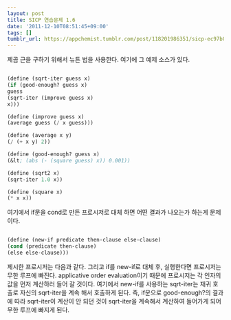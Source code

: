 ```yaml
---
layout: post
title: SICP 연습문제 1.6
date: '2011-12-10T08:51:45+09:00'
tags: []
tumblr_url: https://appchemist.tumblr.com/post/118201986351/sicp-ec97b0ec8ab5ebacb8eca09c-1-6
---
```

제곱 근을 구하기 위해서 뉴튼 법을 사용한다. 여기에 그 예제 소스가 있다.


```lisp

(define (sqrt-iter guess x)
(if (good-enough? guess x)
guess
(sqrt-iter (improve guess x)
x)))

(define (improve guess x)
(average guess (/ x guess)))

(define (average x y)
(/ (+ x y) 2))

(define (good-enough? guess x)
(&lt; (abs (- (square guess) x)) 0.001))

(define (sqrt2 x)
(sqrt-iter 1.0 x))

(define (square x)
(* x x))

```

여기에서 if문을 cond로 만든 프로시저로 대체 하면 어떤 결과가 나오는가 하는게 문제이다.


```lisp

(define (new-if predicate then-clause else-clause)
(cond (predicate then-clause)
(else else-clause)))

```

제시한 프로시저는 다음과 같다. 그리고 if를 new-if로 대체 후, 실행한다면 프로시저는 무한 루프에 빠진다. applicative order evaluation이기 때문에 프로시저는 각 인자의 값을 먼저 계산하러 들어 갈 것이다.
여기에서 new-if를 사용하는 sqrt-iter는 재귀 호출로 자신의 sqrt-iter을 계속 해서 호출하게 된다. 즉, if문으로 good-enough?의 결과에 따라 sqrt-iter이 계산이 안 되던 것이 sqrt-iter을 계속해서 계산하여 들어가게 되어 무한 루프에 빠지게 된다.
